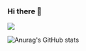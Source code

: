 ### Hi there 👋

<!--
**luoyelusheng/luoyelusheng** is a ✨ _special_ ✨ repository because its `README.md` (this file) appears on your GitHub profile.

Here are some ideas to get you started:

- 🔭 I’m currently working on ...
- 🌱 I’m currently learning ...
- 👯 I’m looking to collaborate on ...
- 🤔 I’m looking for help with ...
- 💬 Ask me about ...
- 📫 How to reach me: ...
- 😄 Pronouns: ...
- ⚡ Fun fact: ...
-->

![](https://visitor-badge.glitch.me/badge?page_id=luoyelusheng.luoyelusheng)

![Anurag's GitHub stats](https://github-readme-stats.vercel.app/api?username=luoyelusheng&show_icons=true&theme=radical&count_private=true)

